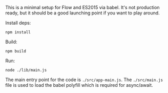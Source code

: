 This is a minimal setup for Flow and ES2015 via babel. It's not production ready, but it should be a good launching point if you want to play around.

Install deps:
```
npm install
```

Build:
```
npm build
```

Run:
```
node ./lib/main.js
```

The main entry point for the code is `./src/app-main.js`. The `./src/main.js` file is used to load the babel polyfill which is required for async/await.